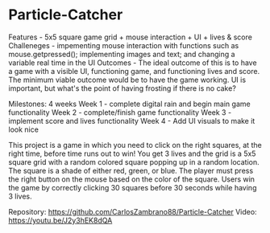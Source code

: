 # Particle-Catcher
Features - 5x5 square game grid + mouse interaction + UI + lives & score 
Challeneges - impementing mouse interaction with functions such as mouse.getpressed(); implementing images and text; and changing a variable real time in the UI 
Outcomes - The ideal outcome of this is to have a game with a visible UI, functioning game, and functioning lives and score. The minimum viable outcome would be to have the game working. UI is important, but what's the point of having frosting if there is no cake?

Milestones: 4 weeks 
Week 1 - complete digital rain and begin main game functionality 
Week 2 - complete/finish game functionality 
Week 3 - implement score and lives functionality 
Week 4 - Add UI visuals to make it look nice

This project is a game in which you need to click on the right squares, at the right time, before time runs out to win! You get 3 lives and the grid is a 5x5 square grid with a random colored square popping up in a random location. The square is a shade of either red, green, or blue. The player must press the right button on the mouse based on the color of the square. Users win the game by correctly clicking 30 squares before 30 seconds while having 3 lives.


Repository: https://github.com/CarlosZambrano88/Particle-Catcher
Video: https://youtu.be/J2y3hEK8dQA

